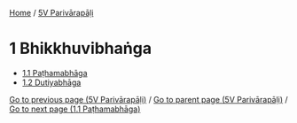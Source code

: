 
[Home](/) / [5V Parivārapāḷi](../5V.md)

# 1 Bhikkhuvibhaṅga

* [1.1 Paṭhamabhāga](1/1.1.md)
* [1.2 Dutiyabhāga](1/1.2.md)

[Go to previous page (5V Parivārapāḷi)](0.md) / [Go to parent page (5V Parivārapāḷi)](0.md) / [Go to next page (1.1 Paṭhamabhāga)](1/1.1.md)


